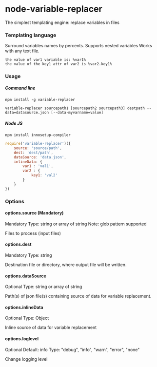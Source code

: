 # node-variable-replacer
The simplest templating engine: replace variables in files

### Templating language

Surround variables names by percents.
Supports nested variables
Works with any text file.

```
the value of var1 variable is: %var1%
the value of the key1 attr of var2 is %var2.key1%
```

### Usage

##### Command line

```shell
npm install -g variable-replacer
```

```shell
variable-replacer sourcepath1 [sourcepath2 sourcepath3] destpath --data=datasource.json [--data-myvarname=value]
```

##### Node JS

```shell
npm install innosetup-compiler
```

```javascript
require('variable-replacer')({
    source: 'source/path',
    dest: 'dest/path',
    dataSource: 'data.json',
    inlineData: {
        var1 : 'val1',
        var2 : {
        	key1: 'val2'
        }
    }
})
```

### Options

#### options.source (Mandatory)
Mandatory
Type: string or array of string
Note: glob pattern supported

Files to process (input files)

#### options.dest
Mandatory
Type: string

Destination file or directory, where output file will be written.

#### options.dataSource
Optional
Type: string or array of string

Path(s) of json file(s) containing source of data for variable replacement.

#### options.inlineData
Optional
Type: Object

Inline source of data for variable replacement

#### options.loglevel
Optional
Default: info
Type: "debug", "info", "warn", "error", "none"

Change logging level
